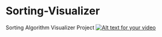 # Sorting-Visualizer
Sorting Algorithm Visualizer Project
[![Alt text for your video](https://img.youtube.com/vi/VIDEO-ID/0.jpg)](http://www.youtube.com/watch?v=VIDEO-ID)
